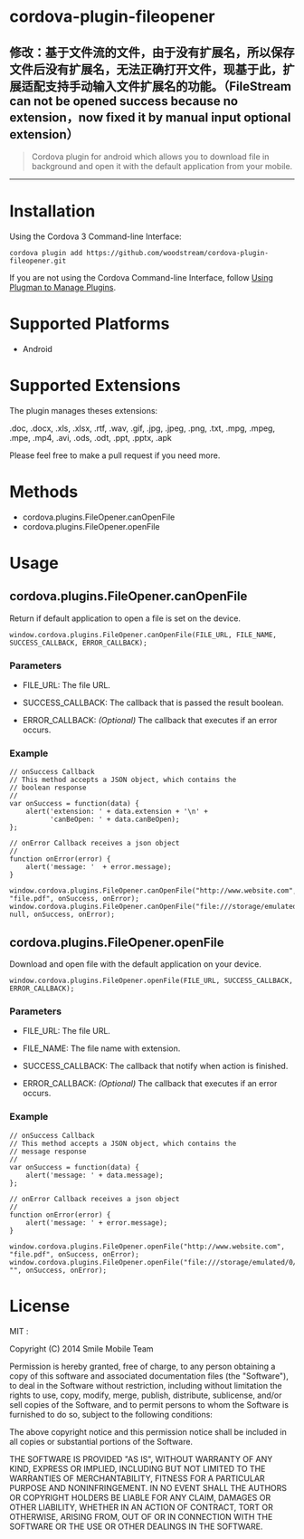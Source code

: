 cordova-plugin-fileopener
=====
修改：基于文件流的文件，由于没有扩展名，所以保存文件后没有扩展名，无法正确打开文件，现基于此，扩展适配支持手动输入文件扩展名的功能。（FileStream can not be opened success because no extension，now fixed it by manual input optional extension）
---

> Cordova plugin for android which allows you to download file in background and open it with the default application from your mobile.

---

# Installation

Using the Cordova 3 Command-line Interface:

```
cordova plugin add https://github.com/woodstream/cordova-plugin-fileopener.git
```

If you are not using the Cordova Command-line Interface, follow [Using Plugman to Manage Plugins](http://cordova.apache.org/docs/en/edge/plugin_ref_plugman.md.html).

# Supported Platforms

- Android

# Supported Extensions

The plugin manages theses extensions:

.doc, .docx, .xls, .xlsx, .rtf, .wav, .gif, .jpg, .jpeg, .png, .txt, .mpg, .mpeg, .mpe, .mp4, .avi, .ods, .odt, .ppt, .pptx, .apk

Please feel free to make a pull request if you need more.

# Methods

- cordova.plugins.FileOpener.canOpenFile
- cordova.plugins.FileOpener.openFile


# Usage

##  cordova.plugins.FileOpener.canOpenFile

Return if default application to open a file is set on the device.


```
window.cordova.plugins.FileOpener.canOpenFile(FILE_URL, FILE_NAME, SUCCESS_CALLBACK, ERROR_CALLBACK);
```

###  Parameters

- FILE_URL: The file URL.

- SUCCESS_CALLBACK: The callback that is passed the result boolean.

- ERROR_CALLBACK: _(Optional)_ The callback that executes if an error occurs.


### Example

    // onSuccess Callback
    // This method accepts a JSON object, which contains the
    // boolean response
    //
    var onSuccess = function(data) {
        alert('extension: ' + data.extension + '\n' +
              'canBeOpen: ' + data.canBeOpen);
    };

    // onError Callback receives a json object
    //
    function onError(error) {
        alert('message: '  + error.message);
    }

    window.cordova.plugins.FileOpener.canOpenFile("http://www.website.com", "file.pdf", onSuccess, onError);
    window.cordova.plugins.FileOpener.canOpenFile("file:///storage/emulated/0/Download/local_file.pdf", null, onSuccess, onError);

##  cordova.plugins.FileOpener.openFile

Download and open file with the default application on your device.

```
window.cordova.plugins.FileOpener.openFile(FILE_URL, SUCCESS_CALLBACK, ERROR_CALLBACK);
```

###  Parameters

- FILE_URL: The file URL.

- FILE_NAME: The file name with extension.

- SUCCESS_CALLBACK: The callback that notify when action is finished.

- ERROR_CALLBACK: _(Optional)_ The callback that executes if an error occurs.


### Example

    // onSuccess Callback
    // This method accepts a JSON object, which contains the
    // message response
    //
    var onSuccess = function(data) {
        alert('message: ' + data.message);
    };

    // onError Callback receives a json object
    //
    function onError(error) {
        alert('message: ' + error.message);
    }

    window.cordova.plugins.FileOpener.openFile("http://www.website.com", "file.pdf", onSuccess, onError);
    window.cordova.plugins.FileOpener.openFile("file:///storage/emulated/0/Download/local_file.pdf", "", onSuccess, onError);

# License

MIT :

Copyright (C) 2014 Smile Mobile Team

Permission is hereby granted, free of charge, to any person obtaining a copy of this software and associated documentation files (the "Software"), to deal in the Software without restriction, including without limitation the rights to use, copy, modify, merge, publish, distribute, sublicense, and/or sell copies of the Software, and to permit persons to whom the Software is furnished to do so, subject to the following conditions:

The above copyright notice and this permission notice shall be included in all copies or substantial portions of the Software.

THE SOFTWARE IS PROVIDED "AS IS", WITHOUT WARRANTY OF ANY KIND, EXPRESS OR IMPLIED, INCLUDING BUT NOT LIMITED TO THE WARRANTIES OF MERCHANTABILITY, FITNESS FOR A PARTICULAR PURPOSE AND NONINFRINGEMENT. IN NO EVENT SHALL THE AUTHORS OR COPYRIGHT HOLDERS BE LIABLE FOR ANY CLAIM, DAMAGES OR OTHER LIABILITY, WHETHER IN AN ACTION OF CONTRACT, TORT OR OTHERWISE, ARISING FROM, OUT OF OR IN CONNECTION WITH THE SOFTWARE OR THE USE OR OTHER DEALINGS IN THE SOFTWARE.
